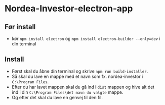 # Nordea-Investor-electron-app

## Før install
 - kør `npm install electron` og `npm install electron-builder --only=dev` i din terminal

## Install
 - Først skal du åbne din terminal og skrive `npm run build-installer`.
 - Så skal du lave en mappe med et navn som fx. nordea-investor i `C:\Program Files`.
 - Efter du har lavet mappen skal du gå ind i `dist` mappen og hive alt det ind i din `C:\Program Files\det navn du valgte` mappe.
 - Og efter det skal du lave en genvej til den fil.
